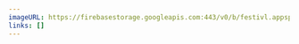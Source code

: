 ```yaml
---
imageURL: https://firebasestorage.googleapis.com:443/v0/b/festivl.appspot.com/o/userContent%2FB68E73EA-0996-49A7-BB77-E62AFD40062B.png?alt=media&token=a81e632d-991a-4fc1-b745-1da6d01c4a77
links: []
---
```


